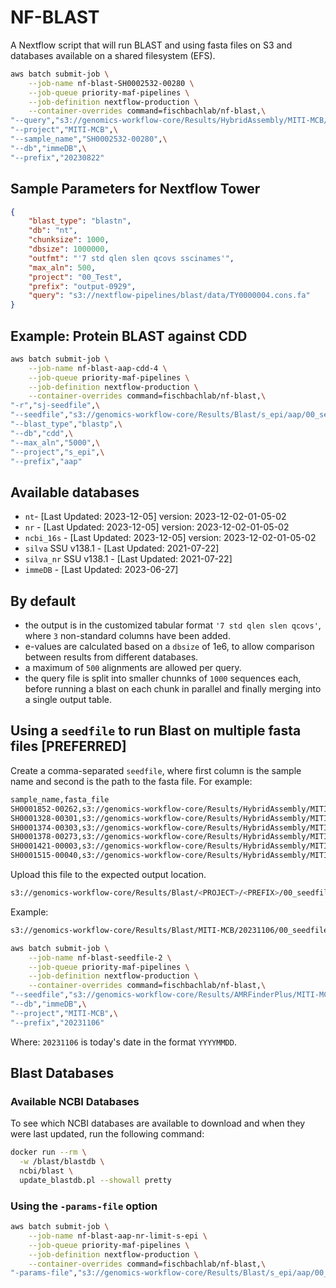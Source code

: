 # NF-BLAST

A Nextflow script that will run BLAST and using fasta files on S3 and databases available on a shared filesystem (EFS).

```bash
aws batch submit-job \
    --job-name nf-blast-SH0002532-00280 \
    --job-queue priority-maf-pipelines \
    --job-definition nextflow-production \
    --container-overrides command=fischbachlab/nf-blast,\
"--query","s3://genomics-workflow-core/Results/HybridAssembly/MITI-MCB/SH0002532-00280/20230505/UNICYCLER/assembly.fasta",\
"--project","MITI-MCB",\
"--sample_name","SH0002532-00280",\
"--db","immeDB",\
"--prefix","20230822"
```

## Sample Parameters for Nextflow Tower

```json
{
    "blast_type": "blastn",
    "db": "nt",
    "chunksize": 1000,
    "dbsize": 1000000,
    "outfmt": "'7 std qlen slen qcovs sscinames'",
    "max_aln": 500,
    "project": "00_Test",
    "prefix": "output-0929",
    "query": "s3://nextflow-pipelines/blast/data/TY0000004.cons.fa"
}
```

## Example: Protein BLAST against CDD

```bash
aws batch submit-job \
    --job-name nf-blast-aap-cdd-4 \
    --job-queue priority-maf-pipelines \
    --job-definition nextflow-production \
    --container-overrides command=fischbachlab/nf-blast,\
"-r","sj-seedfile",\
"--seedfile","s3://genomics-workflow-core/Results/Blast/s_epi/aap/00_seedfiles/aap.seedfile.csv",\
"--blast_type","blastp",\
"--db","cdd",\
"--max_aln","5000",\
"--project","s_epi",\
"--prefix","aap"
```

## Available databases

- `nt`- [Last Updated: 2023-12-05] version: 2023-12-02-01-05-02
- `nr` - [Last Updated: 2023-12-05] version: 2023-12-02-01-05-02
- `ncbi_16s` - [Last Updated: 2023-12-05] version: 2023-12-02-01-05-02
- `silva` SSU v138.1  - [Last Updated: 2021-07-22]
- `silva_nr` SSU v138.1  - [Last Updated: 2021-07-22]
- `immeDB` - [Last Updated: 2023-06-27]

## By default

- the output is in the customized tabular format `'7 std qlen slen qcovs'`, where `3` non-standard columns have been added.
- e-values are calculated based on a `dbsize` of 1e6, to allow comparison between results from different databases.
- a maximum of `500` alignments are allowed per query.
- the query file is split into smaller chunnks of `1000` sequences each, before running a blast on each chunk in parallel and finally merging into a single output table.

## Using a `seedfile` to run Blast on multiple fasta files [PREFERRED]

Create a comma-separated `seedfile`, where first column is the sample name and second is the path to the fasta file. For example:

```bash
sample_name,fasta_file
SH0001852-00262,s3://genomics-workflow-core/Results/HybridAssembly/MITI-MCB/SH0001852-00262/20230120/UNICYCLER/assembly.fasta
SH0001328-00301,s3://genomics-workflow-core/Results/HybridAssembly/MITI-MCB/SH0001328-00301/20230610/UNICYCLER/assembly.fasta
SH0001374-00303,s3://genomics-workflow-core/Results/HybridAssembly/MITI-MCB/SH0001374-00303/20230602/UNICYCLER/assembly.fasta
SH0001378-00273,s3://genomics-workflow-core/Results/HybridAssembly/MITI-MCB/SH0001378-00273/20230602/UNICYCLER/assembly.fasta
SH0001421-00003,s3://genomics-workflow-core/Results/HybridAssembly/MITI-MCB/SH0001421-00003/20230602/UNICYCLER/assembly.fasta
SH0001515-00040,s3://genomics-workflow-core/Results/HybridAssembly/MITI-MCB/SH0001515-00040/UNICYCLER/assembly.fasta
```

Upload this file to the expected output location.

```bash
s3://genomics-workflow-core/Results/Blast/<PROJECT>/<PREFIX>/00_seedfile/seedfile.csv
```

Example:

```bash
s3://genomics-workflow-core/Results/Blast/MITI-MCB/20231106/00_seedfile/20231106_seedfile.csv
```

```bash
aws batch submit-job \
    --job-name nf-blast-seedfile-2 \
    --job-queue priority-maf-pipelines \
    --job-definition nextflow-production \
    --container-overrides command=fischbachlab/nf-blast,\
"--seedfile","s3://genomics-workflow-core/Results/AMRFinderPlus/MITI-MCB/20231106/00_seedfile/20231106_seedfile.csv",\
"--db","immeDB",\
"--project","MITI-MCB",\
"--prefix","20231106"
```

Where: `20231106` is today's date in the format `YYYYMMDD`.

## Blast Databases

### Available NCBI Databases

To see which NCBI databases are available to download and when they were last updated, run the following command:

```bash
docker run --rm \
  -w /blast/blastdb \
  ncbi/blast \
  update_blastdb.pl --showall pretty
```

### Using the `-params-file` option

```bash
aws batch submit-job \
    --job-name nf-blast-aap-nr-limit-s-epi \
    --job-queue priority-maf-pipelines \
    --job-definition nextflow-production \
    --container-overrides command=fischbachlab/nf-blast,\
"-params-file","s3://genomics-workflow-core/Results/Blast/s_epi/aap/00_seedfiles/aap.s-epi.taxonId1282.json"
```
